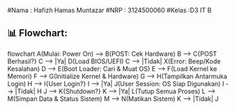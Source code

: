 #Nama : Hafizh Hamas Muntazar
#NRP : 3124500060
#Kelas :D3 IT B
## 📊 Flowchart:

flowchart 
    A(Mulai: Power On) --> B(POST: Cek Hardware)
    B --> C{POST Berhasil?}
    C --> |Ya| D(Load BIOS/UEFI)
    C --> |Tidak| X(Error: Beep/Kode Kesalahan)
    D --> E(Boot Loader: Cari & Muat OS)
    E --> F(Load Kernel ke Memori)
    F --> G(Initialize Kernel & Hardware)
    G --> H(Tampilkan Antarmuka Login)
    H --> I{User Login?}
    I --> |Ya| J(User Session: OS Siap Digunakan)
    I --> |Tidak| H
    J --> K{Shutdown?}
    K --> |Ya| L(Tutup Semua Proses)
    L --> M(Simpan Data & Status Sistem)
    M --> N(Matikan Sistem)
    K --> |Tidak| J
